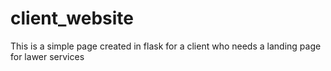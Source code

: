 # client_website
This is a simple page created in flask for a client who needs a landing page for lawer services
